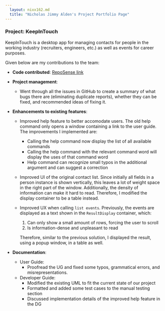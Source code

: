 ```yaml
---
  layout: nixx162.md
  title: "Nicholas Jimmy Alden's Project Portfolio Page"
---
```


### Project: KeepInTouch

KeepInTouch is a desktop app for managing contacts for people in the working industry (recruiters, engineers, etc.) as well as events for career purposes.

Given below are my contributions to the team:

* **Code contributed**: [RepoSense link](https://nus-cs2103-ay2324s1.github.io/tp-dashboard/?search=nixx162&sort=groupTitle&sortWithin=title&timeframe=commit&mergegroup=&groupSelect=groupByRepos&breakdown=true&checkedFileTypes=docs~functional-code~test-code&since=2023-09-22)

* **Project management**:
    * Went through all the issues in GitHub to create a summary of what bugs there are (eliminating duplicate reports), whether they can be fixed, and recommended ideas of fixing it.

* **Enhancements to existing features**:
    * Improved help feature to better accomodate users. The old help command only opens a window containing a link to the user guide. The improvements I implemented are:
        * Calling the help command now display the list of all available commands
        * Calling the help command with the relevant command word will display the uses of that command word
        * Help command can recognize small typos in the additional argument and can suggest a correction
    * Improved UI of the original contact list. Since initially all fields in a person instance is shown vertically, this leaves a lot of weight space in the right part of the window. Additionally, the density of information can make it hard to read. Therefore, I modified the display container to be a table instead.
    * Improved UX when calling `list events`. Previously, the events are displayed as a text shown in the `ResultDisplay` container, which:

        1. Can only show a small amount of rows, forcing the user to scroll
        2. Is information-dense and unpleasant to read

        Therefore, similar to the previous solution, I displayed the result, using a popup window, in a table as well.

* **Documentation**:
    * User Guide:
        * Proofread the UG and fixed some typos, grammatical errors, and misrepresentations.
    * Developer Guide:
        * Modified the existing UML to fit the current state of our project
        * Formatted and added some test cases to the manual testing section
        * Discussed implementation details of the improved help feature in the DG

        